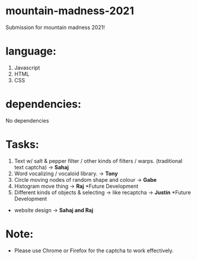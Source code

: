 # mountain-madness-2021

Submission for mountain madness 2021!

# language:

1. Javascript
2. HTML
3. CSS

# dependencies:

No dependencies

# Tasks:

1. Text w/ salt & pepper filter / other kinds of filters / warps. (traditional text captcha) -> **Sahaj**
2. Word vocalizing / vocaloid library. -> **Tony**
3. Circle moving nodes of random shape and colour -> **Gabe**
4. Histogram move thing -> **Raj** \*Future Development
5. Different kinds of objects & selecting -> like recaptcha -> **Justin** \*Future Development

- website design -> **Sahaj and Raj**

# Note:

- Please use Chrome or Firefox for the captcha to work effectively.
